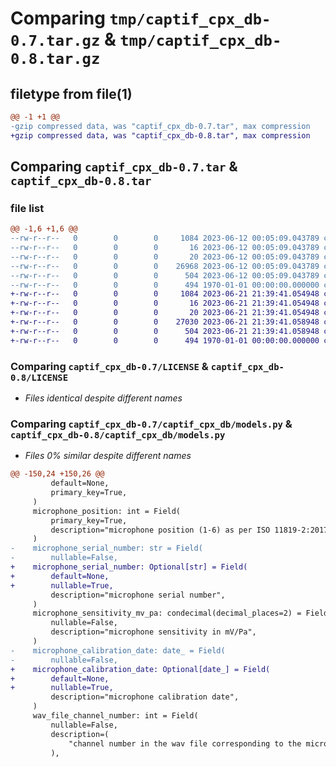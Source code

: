 # Comparing `tmp/captif_cpx_db-0.7.tar.gz` & `tmp/captif_cpx_db-0.8.tar.gz`

## filetype from file(1)

```diff
@@ -1 +1 @@
-gzip compressed data, was "captif_cpx_db-0.7.tar", max compression
+gzip compressed data, was "captif_cpx_db-0.8.tar", max compression
```

## Comparing `captif_cpx_db-0.7.tar` & `captif_cpx_db-0.8.tar`

### file list

```diff
@@ -1,6 +1,6 @@
--rw-r--r--   0        0        0     1084 2023-06-12 00:05:09.043789 captif_cpx_db-0.7/LICENSE
--rw-r--r--   0        0        0       16 2023-06-12 00:05:09.043789 captif_cpx_db-0.7/README.md
--rw-r--r--   0        0        0       20 2023-06-12 00:05:09.043789 captif_cpx_db-0.7/captif_cpx_db/__init__.py
--rw-r--r--   0        0        0    26968 2023-06-12 00:05:09.043789 captif_cpx_db-0.7/captif_cpx_db/models.py
--rw-r--r--   0        0        0      504 2023-06-12 00:05:09.043789 captif_cpx_db-0.7/pyproject.toml
--rw-r--r--   0        0        0      494 1970-01-01 00:00:00.000000 captif_cpx_db-0.7/PKG-INFO
+-rw-r--r--   0        0        0     1084 2023-06-21 21:39:41.054948 captif_cpx_db-0.8/LICENSE
+-rw-r--r--   0        0        0       16 2023-06-21 21:39:41.054948 captif_cpx_db-0.8/README.md
+-rw-r--r--   0        0        0       20 2023-06-21 21:39:41.054948 captif_cpx_db-0.8/captif_cpx_db/__init__.py
+-rw-r--r--   0        0        0    27030 2023-06-21 21:39:41.058948 captif_cpx_db-0.8/captif_cpx_db/models.py
+-rw-r--r--   0        0        0      504 2023-06-21 21:39:41.058948 captif_cpx_db-0.8/pyproject.toml
+-rw-r--r--   0        0        0      494 1970-01-01 00:00:00.000000 captif_cpx_db-0.8/PKG-INFO
```

### Comparing `captif_cpx_db-0.7/LICENSE` & `captif_cpx_db-0.8/LICENSE`

 * *Files identical despite different names*

### Comparing `captif_cpx_db-0.7/captif_cpx_db/models.py` & `captif_cpx_db-0.8/captif_cpx_db/models.py`

 * *Files 0% similar despite different names*

```diff
@@ -150,24 +150,26 @@
         default=None,
         primary_key=True,
     )
     microphone_position: int = Field(
         primary_key=True,
         description="microphone position (1-6) as per ISO 11819-2:2017",
     )
-    microphone_serial_number: str = Field(
-        nullable=False,
+    microphone_serial_number: Optional[str] = Field(
+        default=None,
+        nullable=True,
         description="microphone serial number",
     )
     microphone_sensitivity_mv_pa: condecimal(decimal_places=2) = Field(
         nullable=False,
         description="microphone sensitivity in mV/Pa",
     )
-    microphone_calibration_date: date_ = Field(
-        nullable=False,
+    microphone_calibration_date: Optional[date_] = Field(
+        default=None,
+        nullable=True,
         description="microphone calibration date",
     )
     wav_file_channel_number: int = Field(
         nullable=False,
         description=(
             "channel number in the wav file corresponding to the microphone " "position"
         ),
```

